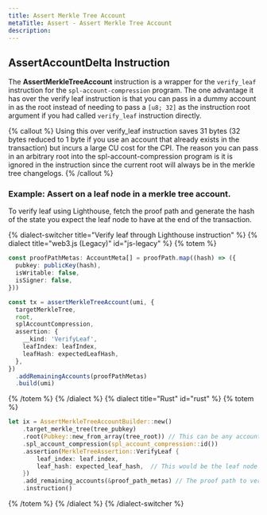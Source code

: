```yaml
---
title: Assert Merkle Tree Account
metaTitle: Assert - Assert Merkle Tree Account
description:
---
```


## AssertAccountDelta Instruction

The **AssertMerkleTreeAccount** instruction is a wrapper for the `verify_leaf` instruction for the `spl-account-compression` program. The one advantage it has over the verify leaf instruction is that you can pass in a dummy account in as the root instead of needing to pass a `[u8; 32]` as the instruction root argument if you had called `verify_leaf` instruction directly.

{% callout %}
Using this over verify_leaf instruction saves 31 bytes (32 bytes reduced to 1 byte if you use an account that already exists in the transaction) but incurs a large CU cost for the CPI. The reason you can pass in an arbitrary root into the spl-account-compression program is it is ignored in the instruction since the current root will always be in the merkle tree changelogs.
{% /callout %}

### Example: Assert on a leaf node in a merkle tree account.

To verify leaf using Lighthouse, fetch the proof path and generate the hash of the state you expect the leaf node to have at the end of the transaction.

{% dialect-switcher title="Verify leaf through Lighthouse instruction" %}
{% dialect title="web3.js (Legacy)" id="js-legacy" %}
{% totem %}

```typescript
const proofPathMetas: AccountMeta[] = proofPath.map((hash) => ({
  pubkey: publicKey(hash),
  isWritable: false,
  isSigner: false,
}))

const tx = assertMerkleTreeAccount(umi, {
  targetMerkleTree,
  root,
  splAccountCompression,
  assertion: {
    __kind: 'VerifyLeaf',
    leafIndex: leafIndex,
    leafHash: expectedLeafHash,
  },
})
  .addRemainingAccounts(proofPathMetas)
  .build(umi)
```

{% /totem %}
{% /dialect %}
{% dialect title="Rust" id="rust" %}
{% totem %}

```rust
let ix = AssertMerkleTreeAccountBuilder::new()
    .target_merkle_tree(tree_pubkey)
    .root(Pubkey::new_from_array(tree_root)) // This can be any account, preferably one that already exists in the transaction. See the note above.
    .spl_account_compression(spl_account_compression::id())
    .assertion(MerkleTreeAssertion::VerifyLeaf {
        leaf_index: leaf.index,
        leaf_hash: expected_leaf_hash,  // This would be the leaf node with the state you expect at the end of the transaction.
    })
    .add_remaining_accounts(&proof_path_metas) // The proof path to verify the leaf node.
    .instruction()
```

{% /totem %}
{% /dialect %}
{% /dialect-switcher %}
